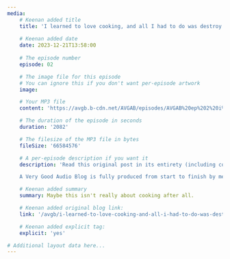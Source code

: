 ```yaml
---
media:
    # Keenan added title
    title: 'I learned to love cooking, and all I had to do was destroy my entire life'
    
    # Keenan added date
    date: 2023-12-21T13:58:00
    
    # The episode number
    episode: 02

    # The image file for this episode
    # You can ignore this if you don't want per-episode artwork
    image:

    # Your MP3 file 
    content: 'https://avgb.b-cdn.net/AVGAB/episodes/AVGAB%20ep%202%20i%20learned%20to%20love%20cooking.mp3'

    # The duration of the episode in seconds
    duration: '2082'

    # The filesize of the MP3 file in bytes
    fileSize: '66584576'

    # A per-episode description if you want it
    description: 'Read this original post in its entirety (including copious footnotes for that little extra special seasoning) at this link: <a href="https://gkeenan.co/avgb/i-learned-to-love-cooking-and-all-i-had-to-do-was-destroy-my-entire-life">https://gkeenan.co/avgb/i-learned-to-love-cooking-and-all-i-had-to-do-was-destroy-my-entire-life</a><br><br>

    A Very Good Audio Blog is fully produced from start to finish by me, Keenan.'

    # Keenan added summary
    summary: Maybe this isn't really about cooking after all.

    # Keenan added original blog link:
    link: '/avgb/i-learned-to-love-cooking-and-all-i-had-to-do-was-destroy-my-entire-life'

    # Keenan added explicit tag:
    explicit: 'yes'

# Additional layout data here...
---
```

